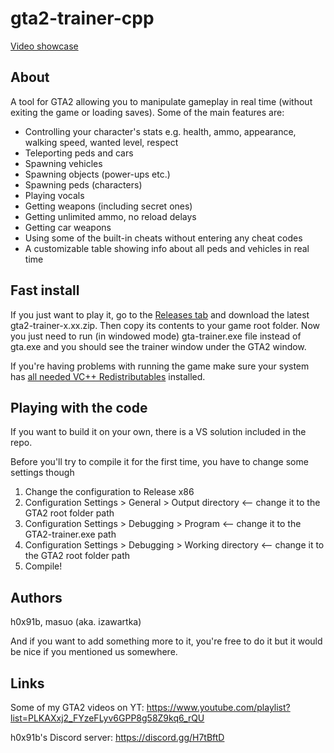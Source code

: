# gta2-trainer-cpp

[Video showcase](https://www.youtube.com/watch?v=uAMWq2xMrv0)

## About
A tool for GTA2 allowing you to manipulate gameplay in real time (without exiting the game or loading saves). 
Some of the main features are:
- Controlling your character's stats e.g. health, ammo, appearance, walking speed, wanted level, respect
- Teleporting peds and cars
- Spawning vehicles
- Spawning objects (power-ups etc.)
- Spawning peds (characters)
- Playing vocals
- Getting weapons (including secret ones)
- Getting unlimited ammo, no reload delays
- Getting car weapons
- Using some of the built-in cheats without entering any cheat codes
- A customizable table showing info about all peds and vehicles in real time

## Fast install
If you just want to play it, go to the [Releases tab](https://github.com/izawartka/gta2-trainer-cpp/releases) and download
the latest gta2-trainer-x.xx.zip. Then copy its contents to your game root folder. Now you just need to run (in windowed mode)
gta-trainer.exe file instead of gta.exe and you should see the trainer window under the GTA2 window.

If you're having problems with running the game make sure your system has [all needed VC++ Redistributables](https://www.techpowerup.com/download/visual-c-redistributable-runtime-package-all-in-one/) installed.

## Playing with the code
If you want to build it on your own, there is a VS solution included in the repo.

Before you'll try to compile it for the first time, you have to change some settings though
1. Change the configuration to Release x86
2. Configuration Settings > General > Output directory <-- change it to the GTA2 root folder path
3. Configuration Settings > Debugging > Program <-- change it to the GTA2-trainer.exe path
4. Configuration Settings > Debugging > Working directory <-- change it to the GTA2 root folder path
5. Compile!

## Authors
h0x91b,
masuo (aka. izawartka)

And if you want to add something more to it, you're free to do it but it would be nice if you mentioned us somewhere.

## Links
Some of my GTA2 videos on YT:
https://www.youtube.com/playlist?list=PLKAXxj2_FYzeFLyv6GPP8g58Z9kq6_rQU

h0x91b's Discord server:
https://discord.gg/H7tBftD
